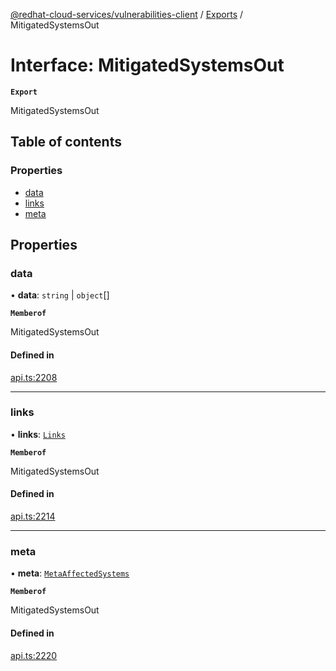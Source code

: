 [@redhat-cloud-services/vulnerabilities-client](../README.md) / [Exports](../modules.md) / MitigatedSystemsOut

# Interface: MitigatedSystemsOut

**`Export`**

MitigatedSystemsOut

## Table of contents

### Properties

- [data](MitigatedSystemsOut.md#data)
- [links](MitigatedSystemsOut.md#links)
- [meta](MitigatedSystemsOut.md#meta)

## Properties

### data

• **data**: `string` \| `object`[]

**`Memberof`**

MitigatedSystemsOut

#### Defined in

[api.ts:2208](https://github.com/RedHatInsights/javascript-clients/blob/main/packages/vulnerabilities/git-api/api.ts#L2208)

___

### links

• **links**: [`Links`](Links.md)

**`Memberof`**

MitigatedSystemsOut

#### Defined in

[api.ts:2214](https://github.com/RedHatInsights/javascript-clients/blob/main/packages/vulnerabilities/git-api/api.ts#L2214)

___

### meta

• **meta**: [`MetaAffectedSystems`](MetaAffectedSystems.md)

**`Memberof`**

MitigatedSystemsOut

#### Defined in

[api.ts:2220](https://github.com/RedHatInsights/javascript-clients/blob/main/packages/vulnerabilities/git-api/api.ts#L2220)
